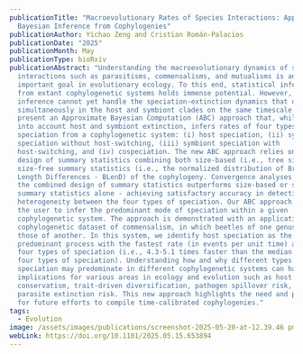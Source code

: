 ```yaml
---
publicationTitle: "Macroevolutionary Rates of Species Interactions: Approximate
  Bayesian Inference from Cophylogenies"
publicationAuthor: Yichao Zeng and Cristian Román-Palacios
publicationDate: "2025"
publicationMonth: May
publicationType: bioRxiv
publicationAbstract: "Understanding the macroevolutionary dynamics of species
  interactions such as parasitisms, commensalisms, and mutualisms is an
  important goal in evolutionary ecology. To this end, statistical inference
  from extant cophylogenetic systems holds immense potential. However, such
  inference cannot yet handle the speciation-extinction dynamics that occur
  simultaneously in the host and symbiont clades on the same timescale. Here we
  present an Approximate Bayesian Computation (ABC) approach that, while taking
  into account host and symbiont extinction, infers rates of four types of
  speciation from a cophylogenetic system: (i) host speciation, (ii) symbiont
  speciation without host-switching, (iii) symbiont speciation with
  host-switching, and (iv) cospeciation. The new ABC approach relies on a novel
  design of summary statistics combining both size-based (i.e., tree sizes) and
  size-free summary statistics (i.e., the normalized distribution of Branch
  Length Differences - BLenD) of the cophylogeny. Convergence analyses show that
  the combined design of summary statistics outperforms size-based or size-free
  summary statistics alone - achieving satisfactory accuracy in detecting rate
  heterogeneity between the four types of speciation. Our ABC approach allows
  the user to infer the predominant mode of speciation within a given
  cophylogenetic system. The approach is demonstrated with an application to a
  cophylogenetic dataset of commensalism, in which beetles of one genus mimic
  those of another. In this system, we identify host speciation as the
  predominant process with the fastest rate (in events per unit time) among all
  four types of speciation (i.e., 4.3-5.1 times faster than the median among all
  four types of speciation). Understanding how and why different types of
  speciation may predominate in different cophylogenetic systems can have
  implications for various areas in ecology and evolution such as host
  conservatism, trait-driven diversification, pathogen spillover risk, and
  parasite extinction risk. This new approach highlights the need and potential
  for future efforts to compile time-calibrated cophylogenies."
tags:
  - Evolution
image: /assets/images/publications/screenshot-2025-05-20-at-12.39.46 pm.png
webLink: https://doi.org/10.1101/2025.05.15.653894
---
```

